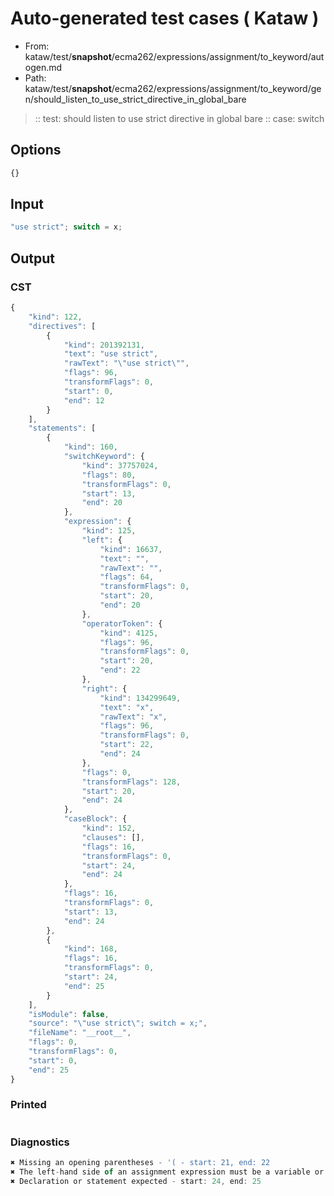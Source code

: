 # Auto-generated test cases ( Kataw )
- From: kataw/test/__snapshot__/ecma262/expressions/assignment/to_keyword/autogen.md
- Path: kataw/test/__snapshot__/ecma262/expressions/assignment/to_keyword/gen/should_listen_to_use_strict_directive_in_global_bare
> :: test: should listen to use strict directive in global bare
> :: case: switch
## Options

`````js
{}
`````
## Input

`````js
"use strict"; switch = x;
`````
## Output

### CST

```javascript
{
    "kind": 122,
    "directives": [
        {
            "kind": 201392131,
            "text": "use strict",
            "rawText": "\"use strict\"",
            "flags": 96,
            "transformFlags": 0,
            "start": 0,
            "end": 12
        }
    ],
    "statements": [
        {
            "kind": 160,
            "switchKeyword": {
                "kind": 37757024,
                "flags": 80,
                "transformFlags": 0,
                "start": 13,
                "end": 20
            },
            "expression": {
                "kind": 125,
                "left": {
                    "kind": 16637,
                    "text": "",
                    "rawText": "",
                    "flags": 64,
                    "transformFlags": 0,
                    "start": 20,
                    "end": 20
                },
                "operatorToken": {
                    "kind": 4125,
                    "flags": 96,
                    "transformFlags": 0,
                    "start": 20,
                    "end": 22
                },
                "right": {
                    "kind": 134299649,
                    "text": "x",
                    "rawText": "x",
                    "flags": 96,
                    "transformFlags": 0,
                    "start": 22,
                    "end": 24
                },
                "flags": 0,
                "transformFlags": 128,
                "start": 20,
                "end": 24
            },
            "caseBlock": {
                "kind": 152,
                "clauses": [],
                "flags": 16,
                "transformFlags": 0,
                "start": 24,
                "end": 24
            },
            "flags": 16,
            "transformFlags": 0,
            "start": 13,
            "end": 24
        },
        {
            "kind": 168,
            "flags": 16,
            "transformFlags": 0,
            "start": 24,
            "end": 25
        }
    ],
    "isModule": false,
    "source": "\"use strict\"; switch = x;",
    "fileName": "__root__",
    "flags": 0,
    "transformFlags": 0,
    "start": 0,
    "end": 25
}
```

### Printed

```javascript

```

### Diagnostics

```javascript
✖ Missing an opening parentheses - '( - start: 21, end: 22
✖ The left-hand side of an assignment expression must be a variable or a property access - start: 20, end: 22
✖ Declaration or statement expected - start: 24, end: 25

```

